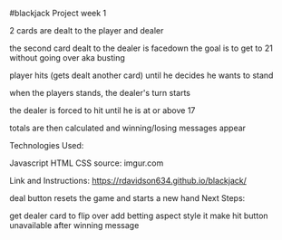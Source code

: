 #blackjack
Project week 1

2 cards are dealt to the player and dealer

the second card dealt to the dealer is facedown
the goal is to get to 21 without going over aka busting

player hits (gets dealt another card) until he decides he wants to stand

when the players stands, the dealer's turn starts

the dealer is forced to hit until he is at or above 17

totals are then calculated and winning/losing messages appear

Technologies Used:

Javascript
HTML
CSS
source: imgur.com

Link and Instructions: https://rdavidson634.github.io/blackjack/

deal button resets the game and starts a new hand
Next Steps:

get dealer card to flip over
add betting aspect
style it
make hit button unavailable after winning message